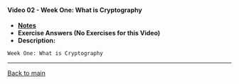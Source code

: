 #### Video 02 - Week One: What is Cryptography

- **[Notes](notes.md)**
- **Exercise Answers (No Exercises for this Video)**
- **Description:**

```
Week One: What is Cryptography
```

---
 
[Back to main](https://github.com/rot0xd/Coursera/blob/master/Cryptography/I/README.md)


